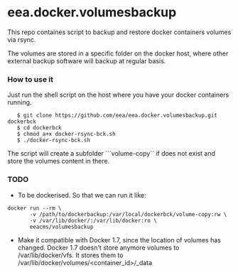 # eea.docker.volumesbackup

This repo containes script to backup and restore docker containers volumes via rsync.

The volumes are stored in a specific folder on the docker host, where other external backup software will backup at regular basis.

### How to use it

Just run the shell script on the host where you have your docker containers running.
```
   $ git clone https://github.com/eea/eea.docker.volumesbackup.git dockerbck
   $ cd dockerbck
   $ chmod a+x docker-rsync-bck.sh
   $ ./docker-rsync-bck.sh
```
The script will create a subfolder ```volume-copy`` if does not exist and store the volumes content in there.

### TODO
- To be dockerised. So that we can run it like:
```
docker run --rm \
       -v /path/to/dockerbackup:/var/local/dockerbck/volume-copy:rw \
       -v /var/lib/docker/:/var/lib/docker:ro \
       eeacms/volumesbackup
```

- Make it compatible with Docker 1.7, since the location of volumes has changed. Docker 1.7 doesn't store anymore volumes to /var/lib/docker/vfs. It stores them to /var/lib/docker/volumes/<container_id>/_data
